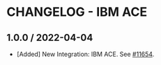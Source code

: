 # CHANGELOG - IBM ACE

## 1.0.0 / 2022-04-04

* [Added] New Integration: IBM ACE. See [#11654](https://github.com/DataDog/integrations-core/pull/11654).

